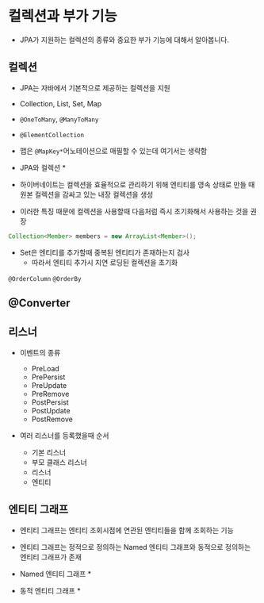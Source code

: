 # 컬렉션과 부가 기능

* JPA가 지원하는 컬렉션의 종류와 중요한 부가 기능에 대해서 알아봅니다.

## 컬렉션

* JPA는 자바에서 기본적으로 제공하는 컬렉션을 지원
* Collection, List, Set, Map
* `@OneToMany`, `@ManyToMany`
* `@ElementCollection`
* 맵은 `@MapKey*`어노테이션으로 매필할 수 있는데 여기서는 생략함

* JPA와 컬렉션
  * 

* 하이버네이트는 컬렉션을 효율적으로 관리하기 위해 엔티티를 영속 상태로 만들 때 원본 컬렉션을 감싸고 있는 내장 컬렉션을 생성
* 이러한 특징 때문에 컬렉션을 사용할때 다음처럼 즉시 초기화해서 사용하는 것을 권장

```java
Collection<Member> members = new ArrayList<Member>();
```

* Set은 엔티티를 추가할때 중복된 엔티티가 존재하는지 검사
  * 따라서 엔티티 추가시 지연 로딩된 컬렉션을 초기화

`@OrderColumn`
`@OrderBy`




## @Converter

## 리스너

* 이벤트의 종류
  * PreLoad
  * PrePersist
  * PreUpdate
  * PreRemove
  * PostPersist
  * PostUpdate
  * PostRemove

* 여러 리스너를 등록했을때 순서
  * 기본 리스너
  * 부모 클래스 리스너
  * 리스너
  * 엔티티

## 엔티티 그래프

* 엔티티 그래프는 엔티티 조회시점에 연관된 엔티티들을 함께 조회하는 기능
* 엔티티 그래프는 정적으로 정의하는 Named 엔티티 그래프와 동적으로 정의하는 엔티티 그래프가 존재

* Named 엔티티 그래프
  * 
* 동적 엔티티 그래프
  * 